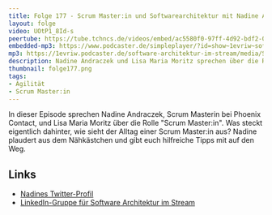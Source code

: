 ```yaml
---
title: Folge 177 - Scrum Master:in und Softwarearchitektur mit Nadine Andraczek
layout: folge
video: UOtP1_8Id-s
peertube: https://tube.tchncs.de/videos/embed/ac5580f0-97ff-4d92-bdf2-014b986ede00
embedded-mp3: https://www.podcaster.de/simpleplayer/?id=show~1evriw~software-architektur-im-stream~pod-c1ccd389420696a36c42a135e9&v=1691155286
mp3: https://1evriw.podcaster.de/software-architektur-im-stream/media/Scrum_Master_in_und_Softwarearchitektur.mp3
description: Nadine Andraczek und Lisa Maria Moritz sprechen über die Rolle "Scrum Master:in" und den Zusammenhang mit Software-Architektur
thumbnail: folge177.png 
tags:
- Agilität
- Scrum Master:in
---
```


In dieser Episode sprechen Nadine Andraczek, Scrum Masterin bei
Phoenix Contact, und Lisa Maria Moritz über die Rolle "Scrum
Master:in". Was steckt eigentlich dahinter, wie sieht der Alltag einer
Scrum Master:in aus? Nadine plaudert aus dem Nähkästchen und gibt euch
hilfreiche Tipps mit auf den Weg.

## Links

* [Nadines Twitter-Profil](https://twitter.com/nadine_andra)
* [LinkedIn-Gruppe für Software Architektur im
  Stream](https://www.linkedin.com/groups/12879027/)
